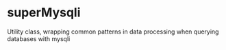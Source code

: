 # superMysqli
Utility class, wrapping common patterns in data processing when querying databases with mysqli
